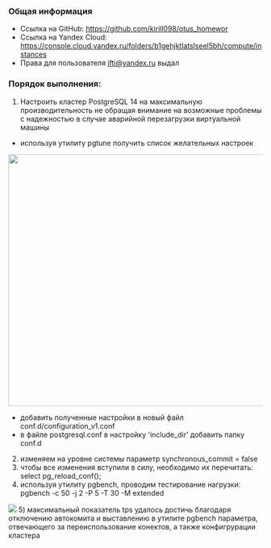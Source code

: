 ### Общая информация ###
* Ссылка на GitHub: https://github.com/kirill098/otus_homewor  
* Ссылка на Yandex Cloud: https://console.cloud.yandex.ru/folders/b1gehjktlatslseel5bh/compute/instances  
* Права для пользователя ifti@yandex.ru выдал

### Порядок выполнения: ###

1) Настроить кластер PostgreSQL 14 на максимальную производительность не
обращая внимание на возможные проблемы с надежностью в случае
аварийной перезагрузки виртуальной машины
- используя утилиту pgtune получить список желательных настроек
<img src="https://github.com/kirill098/otus_homework/blob/main/%D0%94%D0%BE%D0%BC%D0%B0%D1%88%D0%BD%D1%8F%D1%8F%20%D1%80%D0%B0%D0%B1%D0%BE%D1%82%D0%B0%20%238/data/image1.png" width="600" height="500">    

- добавить полученные настройки в новый файл conf.d/configuration_v1.conf
- в файле postgresql.conf в настройку 'include_dir' добавить папку conf.d
2) изменяем на уровне системы параметр synchronous_commit = false
3) чтобы все изменения вступили в силу, необходимо их перечитать: select pg_reload_conf();
4) используя утилиту pgbench, проводим тестирование нагрузки: pgbench -c 50 -j 2 -P 5 -T 30 -M extended
<img src="https://github.com/kirill098/otus_homework/blob/main/%D0%94%D0%BE%D0%BC%D0%B0%D1%88%D0%BD%D1%8F%D1%8F%20%D1%80%D0%B0%D0%B1%D0%BE%D1%82%D0%B0%20%238/data/image2.png">  
5) максимальный показатель tps удалось достичь благодаря отключению автокомита и выставлению в утилите pgbench параметра, отвечающего за переиспользование конектов, а также конфигрурации кластера
